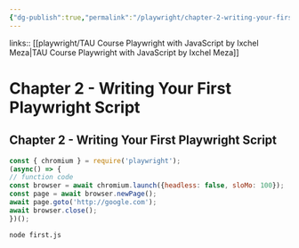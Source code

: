 ```yaml
---
{"dg-publish":true,"permalink":"/playwright/chapter-2-writing-your-first-playwright-script/","tags":["playwright"],"created":"","updated":""}
---
```


links:: [[playwright/TAU Course Playwright with JavaScript by Ixchel Meza\|TAU Course Playwright with JavaScript by Ixchel Meza]]

# Chapter 2 - Writing Your First Playwright Script

## Chapter 2 - Writing Your First Playwright Script

```js
const { chromium } = require('playwright');
(async() => {
// function code
const browser = await chromium.launch({headless: false, sloMo: 100});
const page = await browser.newPage();
await page.goto('http://google.com');
await browser.close();
})();


```

```shell
node first.js
```